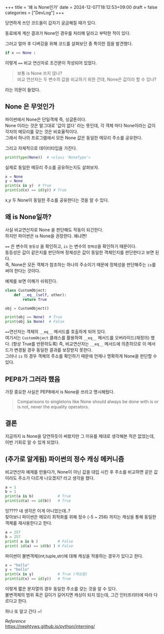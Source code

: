 +++
title = '왜 is None인가'
date = 2024-12-07T18:12:53+09:00
draft = false
categories = ["DevLog"]
+++

당연하게 쓰던 코드들이 갑자기 궁금해질 때가 있다.  

동료에게 계산 결과가 None인 경우를 처리해 달라고 부탁한 적이 있다.    

그러고 얼마 후 디버깅을 위해 코드를 살펴보던 중 특이한 점을 발견했다. 

```python
if x == None :
```
이렇게 `==` 비교 연산자로 조건문이 작성되어 있었다.   
>보통 is None 쓰지 않나?  
비교 연산자는 두 변수의 값을 비교하기 위한 건데, None은 값이라 할 수 있나?

라는 의문이 들었다. 


## None 은 무엇인가
파이썬에서 None은 단일객체 즉, 싱글톤이다.  
None 이라는 것은 말그대로 '값이 없다' 라는 뜻인데, 각 객체 마다 None이라는 값이 각자의 메모리를 갖는 것은 비효율적이다.  
그래서 하나의 프로그램에서 모든 None 값은 동일한 메모리 주소를 공유한다.   

그리고 자체적으로 데이터타입을 가진다. 
```python
print(type(None))  # <class 'NoneType'>
```
실제로 동일한 메모리 주소를 공유하는지도 살펴보자.  

```python
x = None
y = None
print(x is y)  # True
print(id(x) == id(y)) # True
```
x,y 두 None이 동일한 주소를 공유한다는 것을 알 수 있다.  

## 왜 is None일까?

사실 비교연산자로 None 을 판단해도 작동이 되긴한다.  
하지만 파이썬은 is None을 권장한다. 왜냐면!

`==` 은 변수의 `동등성` 을 확인하고, `is` 는 변수의 `정체성`을 확인하기 때문이다.  
동등성은 값이 같은지를 판단하며 정체성은 값이 동일한 객체인지를 판단한다고 보면 된다.  
즉, None은 모든 객체가 참조하는 하나의 주소이기 때문에 정체성을 판단해주는 `is`를 써야 한다는 것이다.  

예제를 보면 이해가 쉬워진다. 
```python
class CustomObject:
    def __eq__(self, other):
        return True

obj = CustomObject()

print(obj == None)  # True
print(obj is None)  # False
```
`==`연산자는 객체의 `__eq__` 메서드를 호출하게 되어 있다.  
여기서는 `CustomObject` 클래스를 활용하여 `__eq__` 메서드를 오버라이드(재정의) 했다. (항상 True를 반환하도록)
즉, 비교연산자는 `__eq__` 메서드에 의존하므로 이 메서드가 변경될 경우 동일한 결과를 보장받지 못한다.  
그러나 `is` 의 경우 객체의 주소를 확인하기 때문에 언제나 명확하게 None을 판단할 수 있다.  

## PEP8가 그러라 했음
가장 중요한 사실은 PEP8에서 is None을 쓰라고 명시해뒀다.  
>Comparisons to singletons like None should always be done with is or is not, never the equality operators.

## 결론
지금까지 is None을 당연하듯이 써왔지만 그 이유를 제대로 생각해본 적은 없었는데, 이번 기회로 알 수 있게 되었다.  


## (추가로 알게됨) 파이썬의 정수 캐싱 메커니즘
비교연산자 예제를 만들다가, None이 아닌 값을 대입 시킨 후 주소를 비교하면 같은 값이라도 주소가 다르게 나오겠지? 라고 생각을 했다.  
```python
a = 1
b = 1
print(a is b)           # True
print(id(a) == id(b))   # True
```
잉???? 내 생각은 이게 아니었는데..?  
찾아보니 파이썬은 메모리 최적화를 위해 정수 (-5 ~ 256) 까지는 캐싱을 통해 동일한 객체를 재사용한다고 한다. 

```python
a = 257
b = 257
print( a is b )         # False
print( id(a) == id(b) ) # False
```

파이썬이 불변객체(int,tuple,str)에 대해 캐싱을 적용하는 경우가 있다고 한다.  

```python
x = "hello"
y = "hello"
print(x is y)           # True (캐싱됨)
print(id(x) == id(y))   # True
```
이렇게 짧은 문자열의 경우 동일한 주소를 갖는 것을 알 수 있다.  
불변객체의 범위 혹은 길이가 길어지면 캐싱이 되지 않는데, 그건 인터프리터에 따라 다르다고 한다.  

하나 또 알고 간다 ~!

*Reference*  
https://nephtyws.github.io/python/interning/
